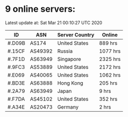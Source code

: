 # 9 online servers:

Latest update at: Sat Mar 21 00:10:27 UTC 2020

| ID | ASN | Server Country | Online |
| -- | --- | -------------- | ------ |
| #.D09B | AS174 | United States | 889 hrs |
| #.15CF | AS49392 | Russia | 1077 hrs |
| #.7F1D | AS63949 | Singapore | 2325 hrs |
| #.9FC3 | AS53889 | United States | 2172 hrs |
| #.E069 | AS40065 | United States | 1062 hrs |
| #.BD3E | AS63888 | Hong Kong | 205 hrs |
| #.2A79 | AS63949 | Japan | 9 hrs |
| #.F7DA | AS45102 | United States | 352 hrs |
| #.A34E | AS20473 | Germany | 2 hrs |

